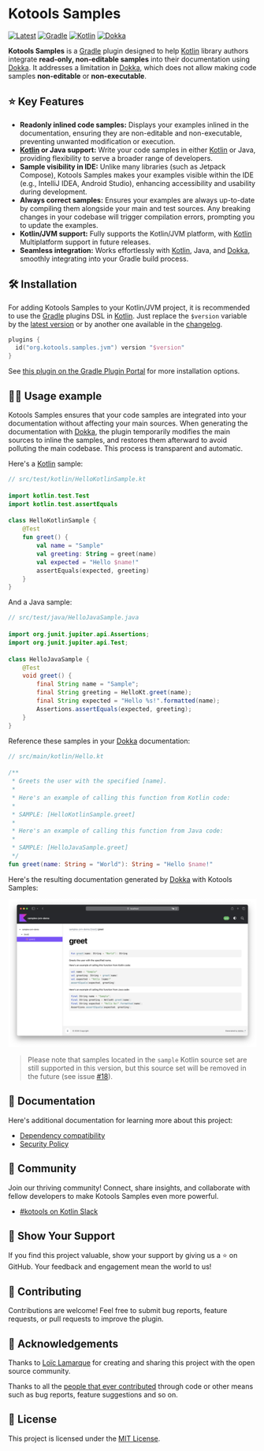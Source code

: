 # Kotools Samples

[![Latest][kotools-samples-badge]][kotools-samples-releases]
[![Gradle][gradle-badge]][gradle]
[![Kotlin][kotlin-badge]][kotlin]
[![Dokka][dokka-badge]][dokka]

**Kotools Samples** is a [Gradle] plugin designed to help [Kotlin] library
authors integrate **read-only, non-editable samples** into their documentation
using [Dokka]. It addresses a limitation in [Dokka], which does not allow making
code samples **non-editable** or **non-executable**.

## ⭐️ Key Features

- **Readonly inlined code samples:** Displays your examples inlined in the
  documentation, ensuring they are non-editable and non-executable, preventing
  unwanted modification or execution.
- **[Kotlin] or Java support:** Write your code samples in either [Kotlin] or
  Java, providing flexibility to serve a broader range of developers.
- **Sample visibility in IDE:** Unlike many libraries (such as Jetpack Compose),
  Kotools Samples makes your examples visible within the IDE (e.g.,
  IntelliJ IDEA, Android Studio), enhancing accessibility and usability during
  development.
- **Always correct samples:** Ensures your examples are always up-to-date by
  compiling them alongside your main and test sources. Any breaking changes in
  your codebase will trigger compilation errors, prompting you to update the
  examples.
- **Kotlin/JVM support:** Fully supports the Kotlin/JVM platform, with [Kotlin]
  Multiplatform support in future releases.
- **Seamless integration:** Works effortlessly with [Kotlin], Java, and [Dokka],
  smoothly integrating into your Gradle build process.

## 🛠️ Installation

For adding Kotools Samples to your Kotlin/JVM project, it is recommended to use
the [Gradle] plugins DSL in [Kotlin]. Just replace the `$version` variable by
the [latest version](#kotools-samples) or by another one available in the
[changelog](CHANGELOG.md).

```kotlin
plugins {
  id("org.kotools.samples.jvm") version "$version"
}
```

See [this plugin on the Gradle Plugin Portal][kotools-samples-plugin] for more
installation options.

## 🧑‍💻 Usage example

Kotools Samples ensures that your code samples are integrated into your
documentation without affecting your main sources. When generating the
documentation with [Dokka], the plugin temporarily modifies the main sources to
inline the samples, and restores them afterward to avoid polluting the main
codebase. This process is transparent and automatic.

Here's a [Kotlin] sample:

```kotlin
// src/test/kotlin/HelloKotlinSample.kt

import kotlin.test.Test
import kotlin.test.assertEquals

class HelloKotlinSample {
    @Test
    fun greet() {
        val name = "Sample"
        val greeting: String = greet(name)
        val expected = "Hello $name!"
        assertEquals(expected, greeting)
    }
}
```

And a Java sample:

```java
// src/test/java/HelloJavaSample.java

import org.junit.jupiter.api.Assertions;
import org.junit.jupiter.api.Test;

class HelloJavaSample {
    @Test
    void greet() {
        final String name = "Sample";
        final String greeting = HelloKt.greet(name);
        final String expected = "Hello %s!".formatted(name);
        Assertions.assertEquals(expected, greeting);
    }
}
```

Reference these samples in your [Dokka] documentation:

```kotlin
// src/main/kotlin/Hello.kt

/**
 * Greets the user with the specified [name].
 *
 * Here's an example of calling this function from Kotlin code:
 *
 * SAMPLE: [HelloKotlinSample.greet]
 *
 * Here's an example of calling this function from Java code:
 *
 * SAMPLE: [HelloJavaSample.greet]
 */
fun greet(name: String = "World"): String = "Hello $name!"
```

Here's the resulting documentation generated by [Dokka] with Kotools Samples:

![Screenshot](jvm-demo/screenshot.png)

> Please note that samples located in the `sample` Kotlin source set are still
> supported in this version, but this source set will be removed in the future
> (see issue [#18]).

## 📝 Documentation

Here's additional documentation for learning more about this project:

- [Dependency compatibility](documentation/dependencies.md)
- [Security Policy](SECURITY.md)

## 🤝 Community

Join our thriving community! Connect, share insights, and collaborate with
fellow developers to make Kotools Samples even more powerful.

- [#kotools on Kotlin Slack](https://kotlinlang.slack.com/archives/C05H0L1LD25)

## 📣 Show Your Support

If you find this project valuable, show your support by giving us a ⭐️ on
GitHub. Your feedback and engagement mean the world to us!

## 🚧 Contributing

Contributions are welcome! Feel free to submit bug reports, feature requests, or
pull requests to improve the plugin.

## 🙏 Acknowledgements

Thanks to [Loïc Lamarque][@LVMVRQUXL] for creating and sharing this project with
the open source community.

Thanks to all the [people that ever contributed][kotools-samples-contributors]
through code or other means such as bug reports, feature suggestions and so on.

## 📄 License

This project is licensed under the [MIT License](LICENSE.txt).

<!------------------------------ External links ------------------------------->

[@LVMVRQUXL]: https://github.com/LVMVRQUXL
[#18]: https://github.com/kotools/samples/issues/18
[dokka]: https://kotl.in/dokka
[dokka-badge]: https://img.shields.io/badge/Dokka-v1.8.20-blue
[gradle]: https://gradle.org
[gradle-badge]: https://img.shields.io/badge/Gradle-v8.12.1-blue
[kotlin]: https://kotlinlang.org
[kotlin-badge]: https://img.shields.io/badge/Kotlin-v1.8.22-blue?logo=kotlin
[kotools-samples-badge]: https://img.shields.io/gradle-plugin-portal/v/org.kotools.samples.jvm?label=Latest
[kotools-samples-contributors]: https://github.com/kotools/samples/graphs/contributors
[kotools-samples-plugin]: https://plugins.gradle.org/plugin/org.kotools.samples.jvm
[kotools-samples-releases]: https://github.com/kotools/samples/releases
